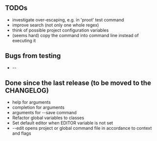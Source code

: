 ## TODOs

* investigate over-escaping, e.g. in 'proot' test command
* improve search (not only one whole regex)
* think of possible project configuration variables
* (seems hard) copy the command into command line instead of executing it

## Bugs from testing 

* --

## Done since the last release (to be moved to the CHANGELOG)

* help for arguments
* completion for arguments
* arguments for --save command
* Refactor global variables to classes
* Set default editor when EDITOR variable is not set
* --edit opens project or global command file in accordance to context and flags
